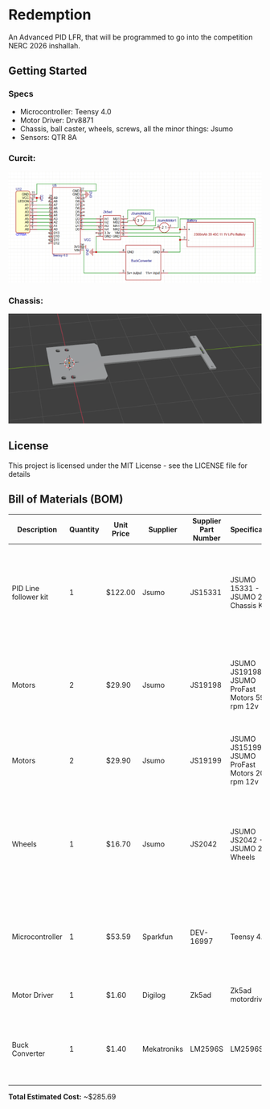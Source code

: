 # Redemption

An Advanced PID LFR, that will be programmed to go into the competition NERC 2026 inshallah.
## Getting Started

### Specs

- Microcontroller: Teensy 4.0
- Motor Driver: Drv8871
- Chassis, ball caster, wheels, screws, all the minor things: Jsumo
- Sensors: QTR 8A

### Curcit:
![alt text](image-1.png)
### Chassis:
![alt text](image-2.png)
## License

This project is licensed under the MIT License - see the LICENSE file for details

## Bill of Materials (BOM)

| Description | Quantity | Unit Price | Supplier | Supplier Part Number | Specifications | Notes |
|-------------|----------|------------|----------|---------------------|----------------|-------|
| PID Line follower kit | 1 | $122.00 | Jsumo | JS15331 | JSUMO 15331 - JSUMO 2WD Chassis Kit | Includes everything im going to use except motors wheels motordriver sensors and microcontroller. Also I included the shipping price into this.|
| Motors | 2 | $29.90 | Jsumo | JS19198 | JSUMO JS19198 - JSUMO ProFast Motors 5900 rpm 12v | This is a risk, 6000 rpm motors have a really low torque so I am also getting the 2000 rpms just in case these don't have enough torque. |
| Motors | 2 | $29.90 | Jsumo | JS19199 | JSUMO JS15199- JSUMO ProFast Motors 2000 rpm 12v | These are the 2000 rpm motors, these have a low rpm so they are there just in case. |
| Wheels | 1 | $16.70 | Jsumo | JS2042 | JSUMO JS2042 - JSUMO 2WD Wheels | These are the wheels I am using, they are 20x42mm and are silicone high grip wheels. The wheels that come with the kit are mediocre at best. |
| Microcontroller | 1 | $53.59 | Sparkfun | DEV-16997 | Teensy 4.0 | This is the microcontroller I am using, it has a lot of pins and is fast enough to handle the sensors and motors. |
| Motor Driver | 1 | $1.60 | Digilog | Zk5ad | Zk5ad motordriver | Decent cheap motordriver, I am very familiar with it. |
| Buck Converter | 1 | $1.40 | Mekatroniks | LM2596S | LM2596S | A 5v buck works well since teensy 4.0 needs 5v to run and outputs the 3v I need for the sensors. |

**Total Estimated Cost:** ~$285.69